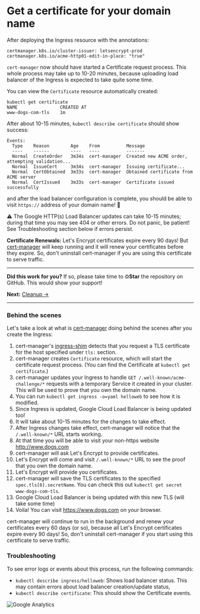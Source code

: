<!--
Copyright 2018 Google Inc.

Licensed under the Apache License, Version 2.0 (the "License");
you may not use this file except in compliance with the License.
You may obtain a copy of the License at

    https://www.apache.org/licenses/LICENSE-2.0

Unless required by applicable law or agreed to in writing, software
distributed under the License is distributed on an "AS IS" BASIS,
WITHOUT WARRANTIES OR CONDITIONS OF ANY KIND, either express or implied.
See the License for the specific language governing permissions and
limitations under the License.
-->

# Get a certificate for your domain name

After deploying the Ingress resource with the annotations:

    certmanager.k8s.io/cluster-issuer: letsencrypt-prod
    certmanager.k8s.io/acme-http01-edit-in-place: "true"

`cert-manager` now should have started a Certificate request process. This whole
process may take up to 10-20 minutes, because uploading load balancer of the
Ingress is expected to take quite some time.

You can view the `Certificate` resource automatically created:

```
kubectl get certificate
NAME                CREATED AT
www-dogs-com-tls    1m
```

After about 10-15 minutes, `kubectl describe certificate`  should show success:

```
Events:
  Type    Reason        Age    From          Message
  ----    ------        ----   ----          -------
  Normal  CreateOrder   3m34s  cert-manager  Created new ACME order, attempting validation...
  Normal  IssueCert     3m34s  cert-manager  Issuing certificate...
  Normal  CertObtained  3m33s  cert-manager  Obtained certificate from ACME server
  Normal  CertIssued    3m33s  cert-manager  Certificate issued successfully
```

and after the load balancer configuration is complete, you should be able to
visit `https://` address of your domain name! 🎉

:warning: The Google HTTP(s) Load Balancer updates can take 10-15 minutes;
during that time you may see 404 or other errors. Do not panic, be patient!
See Troubleshooting section below if errors persist.

**Certificate Renewals:** Let's Encrypt certificates expire every 90 days! But
[cert-manager] will keep running and it will renew your certificates before they
expire. So, don't uninstall cert-manager if you are using this certificate to
serve traffic.

-----

**Did this work for you?** If so, please take time to **✩Star** the repository on
GitHub. This would show your support!

**Next:** [Cleanup &rarr;](99-cleanup.md)

-----

### Behind the scenes

Let's take a look at what is [cert-manager] doing behind the scenes after you
create the Ingress:

1. cert-manager's
   [ingress-shim](https://cert-manager.readthedocs.io/en/latest/reference/ingress-shim.html)
   detects that you request a TLS certificate for the host specified under
   `tls:` section.
2. cert-manager creates `Certificate` resource, which will start the certificate
   request process. (You can find the Certificate at `kubectl get certificate`.)
3. cert-manager updates your Ingress to handle `GET
   /.well-known/acme-challenge/*` requests with a temporary Service it created
   in your cluster. This will be used to prove that you own the domain name.
4. You can run `kubectl get ingress -o=yaml helloweb` to see how it is modified.
5. Since Ingress is updated, Google Cloud Load Balancer is being updated too!
6. It will take about 10-15 minutes for the changes to take effect.
7. After Ingress changes take effect, cert-manager will notice that the
   `/.well-known/*` URL starts working.
8. At that time you will be able to visit your non-https website http://www.dogs.com
9. cert-manager will ask Let's Encrypt to provide certificates.
10. Let's Encrypt will come and visit `/.well-known/*` URL to see the proof that
   you own the domain name.
11. Let's Encrypt will provide you certificates.
12. cert-manager will save the TLS certificates to the specified
    `spec.tls[0].secretName`. You can check this out `kubectl get secret
    www-dogs-com-tls`.
13. Google Cloud Load Balancer is being updated with this new TLS (will take some time)
14. Voila! You can visit https://www.dogs.com on your browser.


cert-manager will continue to run in the background and renew your certificates
every 60 days (or so), because all Let's Encrypt certificates expire every 90
days! So, don't uninstall cert-manager if you start using this certificate to
serve traffic.


### Troubleshooting

To see error logs or events about this process, run the following commands:

- `kubectl describe ingress/helloweb`: Shows load balancer status. This may
  contain errors about load balancer creation/update status,
- `kubectl describe certificate`: This should show the Certificate events.

[cert-manager]: https://github.com/jetstack/cert-manager

![Google Analytics](https://ga-beacon.appspot.com/UA-2609286-16/50-get-a-certificate?pixel)
